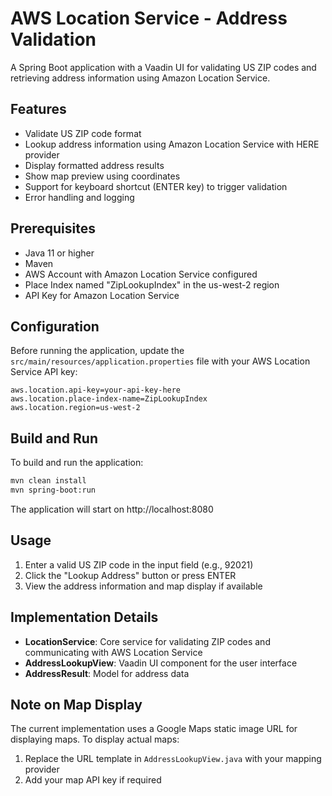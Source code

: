 # AWS Location Service - Address Validation

A Spring Boot application with a Vaadin UI for validating US ZIP codes and retrieving address information using Amazon Location Service.

## Features

- Validate US ZIP code format
- Lookup address information using Amazon Location Service with HERE provider
- Display formatted address results
- Show map preview using coordinates
- Support for keyboard shortcut (ENTER key) to trigger validation
- Error handling and logging

## Prerequisites

- Java 11 or higher
- Maven
- AWS Account with Amazon Location Service configured
- Place Index named "ZipLookupIndex" in the us-west-2 region
- API Key for Amazon Location Service

## Configuration

Before running the application, update the `src/main/resources/application.properties` file with your AWS Location Service API key:

```
aws.location.api-key=your-api-key-here
aws.location.place-index-name=ZipLookupIndex
aws.location.region=us-west-2
```

## Build and Run

To build and run the application:

```bash
mvn clean install
mvn spring-boot:run
```

The application will start on http://localhost:8080

## Usage

1. Enter a valid US ZIP code in the input field (e.g., 92021)
2. Click the "Lookup Address" button or press ENTER
3. View the address information and map display if available

## Implementation Details

- **LocationService**: Core service for validating ZIP codes and communicating with AWS Location Service
- **AddressLookupView**: Vaadin UI component for the user interface
- **AddressResult**: Model for address data

## Note on Map Display

The current implementation uses a Google Maps static image URL for displaying maps. To display actual maps:
1. Replace the URL template in `AddressLookupView.java` with your mapping provider
2. Add your map API key if required
